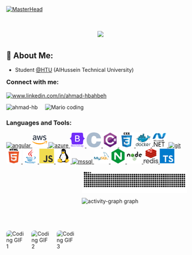 [![MasterHead](https://user-images.githubusercontent.com/97012708/233769558-710dd1c2-75c1-4e35-bf96-7d125a4c25b2.gif)](https://user-images.githubusercontent.com)
<!--[![MasterHead](http://ivis.net/newwebsite/esurvillence/wp-content/uploads/2019/04/footer.gif)](http://ivis.net)-->
<!--<h1 style="font:sans-serif;" >Hi 👋, I'm Ahmad</h1>
<h3>💻Rising Backend developer</h3> -->
<h1 align="center" > <img src="https://readme-typing-svg.herokuapp.com?font=Fira+Code&size=32&pause=1000&color=66F859&center=true&vCenter=true&width=435&lines=I'm+A7m@d;Backend-Engineer;I'm+A7m@d;Backend-Engineer;I'm+A7m@d;Backend-Engineer;I'm+A7m@d;Backend-Engineer"></h1>
<!-- <h3 align="center">
    <a href="https://linkedin.com/in/www.linkedin.com/in/ahmad-hbahbeh" target="_blank">
    <img alt="LinkedIn" src="https://img.shields.io/badge/linkedin-%230077B5.svg?&style=for-the-badge&logo=linkedin&logoColor=white">
    </a>
</h3> -->
<h2>💫 About Me:</h2>
<ul>
    <!--<li>I'm currently working <a href="https://www.b12app.com">@B12</a> </li>-->
    <li>Student <a href="https://www.htu.edu.jo/#/">@HTU</a> (AlHussein Technical University)</li>
</ul>


<!--<img align="right" alt="Mario coding" width="400" src="https://preview.redd.it/bpxxqqvps4h91.gif?width=640&crop=smart&auto=webp&s=e29a6c5b5996e595d29e52030ed4e9abe618e3bd">
<p align="left"> <img src="https://komarev.com/ghpvc/?username=ahmad-hb&label=Profile%20views&color=0e75b6&style=flat" alt="ahmad-hb" /> </p>-->

<h3 align="left" style="margin-top: 10px !important;">Connect with me:</h3>
<p align="left">
<a href="https://www.linkedin.com/in/ahmad-hbahbeh/" target="blank"><img align="center" src="https://raw.githubusercontent.com/rahuldkjain/github-profile-readme-generator/master/src/images/icons/Social/linked-in-alt.svg" alt="www.linkedin.com/in/ahmad-hbahbeh" height="30" width="40" /></a>
</p>
<img align="lift" src="https://komarev.com/ghpvc/?username=ahmad-hb&label=Profile%20views&color=0e75b6&style=flat" alt="ahmad-hb" />
<img align="right" alt="Mario coding" width="400" src="https://preview.redd.it/bpxxqqvps4h91.gif?width=640&crop=smart&auto=webp&s=e29a6c5b5996e595d29e52030ed4e9abe618e3bd">
<!--<div style="display: flex; flex-direction: column; gap: 20px; align-items: flex-start;">
    <!--<img src="https://quotes-github-readme.vercel.app/api?type=horizontal&theme=dracula">-->
    <!-- This is your GIF above the "Mario coding" image -->
<!--     <img align="right" src="https://media.giphy.com/media/v1.Y2lkPTc5MGI3NjExcjRlY3kwYnQwczZmOTBqa3poN29jdHU4cmUybGU3ZnltejZrb3FmYyZlcD12MV9naWZzX3NlYXJjaCZjdD1n/2A3DG83yvN8uaBiaNR/giphy.gif" style="width: 15%; height: 15%;" /> -->
    <!-- Mario coding image -->
    <!-- Profile Views image -->
<!--     <p align="right"> 
         <img align="right" src="https://komarev.com/ghpvc/?username=ahmad-hb&label=Profile%20views&color=0e75b6&style=flat" alt="ahmad-hb" />
    </p>
</div>-->
<h3 align="left">Languages and Tools:</h3>
<p align="left"> <a href="https://angular.io" target="_blank" rel="noreferrer"> <img src="https://angular.io/assets/images/logos/angular/angular.svg" alt="angular" width="40" height="40"/> </a> <a href="https://aws.amazon.com" target="_blank" rel="noreferrer"> <img src="https://raw.githubusercontent.com/devicons/devicon/master/icons/amazonwebservices/amazonwebservices-original-wordmark.svg" alt="aws" width="40" height="40"/> </a> <a href="https://azure.microsoft.com/en-in/" target="_blank" rel="noreferrer"> <img src="https://www.vectorlogo.zone/logos/microsoft_azure/microsoft_azure-icon.svg" alt="azure" width="40" height="40"/> </a> <a href="https://getbootstrap.com" target="_blank" rel="noreferrer"> <img src="https://raw.githubusercontent.com/devicons/devicon/master/icons/bootstrap/bootstrap-plain-wordmark.svg" alt="bootstrap" width="40" height="40"/> </a> <a href="https://www.cprogramming.com/" target="_blank" rel="noreferrer"> <img src="https://raw.githubusercontent.com/devicons/devicon/master/icons/c/c-original.svg" alt="c" width="40" height="40"/> </a> <a href="https://www.w3schools.com/cpp/" target="_blank" rel="noreferrer"> <img src="https://raw.githubusercontent.com/devicons/devicon/master/icons/csharp/csharp-original.svg" alt="csharp" width="40" height="40"/> </a> <a href="https://www.w3schools.com/css/" target="_blank" rel="noreferrer"> <img src="https://raw.githubusercontent.com/devicons/devicon/master/icons/css3/css3-original-wordmark.svg" alt="css3" width="40" height="40"/> </a> <a href="https://www.docker.com/" target="_blank" rel="noreferrer"> <img src="https://raw.githubusercontent.com/devicons/devicon/master/icons/docker/docker-original-wordmark.svg" alt="docker" width="40" height="40"/> </a> <a href="https://dotnet.microsoft.com/" target="_blank" rel="noreferrer"> <img src="https://raw.githubusercontent.com/devicons/devicon/master/icons/dot-net/dot-net-original-wordmark.svg" alt="dotnet" width="40" height="40"/> </a> <a href="https://git-scm.com/" target="_blank" rel="noreferrer"> <img src="https://www.vectorlogo.zone/logos/git-scm/git-scm-icon.svg" alt="git" width="40" height="40"/> </a> <a href="https://www.w3.org/html/" target="_blank" rel="noreferrer"> <img src="https://raw.githubusercontent.com/devicons/devicon/master/icons/html5/html5-original-wordmark.svg" alt="html5" width="40" height="40"/> </a> <a href="https://www.java.com" target="_blank" rel="noreferrer"> <img src="https://raw.githubusercontent.com/devicons/devicon/master/icons/java/java-original.svg" alt="java" width="40" height="40"/> </a> <a href="https://developer.mozilla.org/en-US/docs/Web/JavaScript" target="_blank" rel="noreferrer"> <img src="https://raw.githubusercontent.com/devicons/devicon/master/icons/javascript/javascript-original.svg" alt="javascript" width="40" height="40"/> </a> <a href="https://www.linux.org/" target="_blank" rel="noreferrer"> <img src="https://raw.githubusercontent.com/devicons/devicon/master/icons/linux/linux-original.svg" alt="linux" width="40" height="40"/> </a> <a href="https://www.microsoft.com/en-us/sql-server" target="_blank" rel="noreferrer"> <img src="https://www.svgrepo.com/show/303229/microsoft-sql-server-logo.svg" alt="mssql" width="40" height="40"/> </a> <a href="https://www.mysql.com/" target="_blank" rel="noreferrer"> <img src="https://raw.githubusercontent.com/devicons/devicon/master/icons/mysql/mysql-original-wordmark.svg" alt="mysql" width="40" height="40"/> </a> <a href="https://www.nginx.com" target="_blank" rel="noreferrer"> <img src="https://raw.githubusercontent.com/devicons/devicon/master/icons/nginx/nginx-original.svg" alt="nginx" width="40" height="40"/> </a> <a href="https://nodejs.org" target="_blank" rel="noreferrer"> <img src="https://raw.githubusercontent.com/devicons/devicon/master/icons/nodejs/nodejs-original-wordmark.svg" alt="nodejs" width="40" height="40"/> </a> <a href="https://redis.io" target="_blank" rel="noreferrer"> <img src="https://raw.githubusercontent.com/devicons/devicon/master/icons/redis/redis-original-wordmark.svg" alt="redis" width="40" height="40"/> </a> <a href="https://www.typescriptlang.org/" target="_blank" rel="noreferrer"> <img src="https://raw.githubusercontent.com/devicons/devicon/master/icons/typescript/typescript-original.svg" alt="typescript" width="40" height="40"/> </a> </p>

<p>
<div style="display: flex; justify-content: flex-end; align-items: center; gap: 20px; padding-right: 20px;">
     <img src="https://user-images.githubusercontent.com/74038190/212257468-1e9a91f1-b626-4baa-b15d-5c385dfa7ed2.gif" alt="Coding GIF 1" style="width: 100px; border-radius: 8px;" />
    <img src="https://user-images.githubusercontent.com/74038190/212281780-0afd9616-8310-46e9-a898-c4f5269f1387.gif" alt="Coding GIF 2" style="width: 100px; border-radius: 8px;" />
    <img src="https://user-images.githubusercontent.com/74038190/212281775-b468df30-4edc-4bf8-a4ee-f52e1aaddc86.gif" alt="Coding GIF 3" style="width: 100px; border-radius: 8px;" /> 
    <div style="display: flex; flex-direction: column; gap: 10px;">
<!--         <img src="https://github-readme-stats.vercel.app/api?username=ahmad-hb&theme=dracula&hide_border=false&include_all_commits=true&count_private=true"> -->
        <!-- <img src="https://github-readme-streak-stats.herokuapp.com/?user=ahmad-hb&theme=dracula&hide_border=false">
        <img src="https://github-contributor-stats.vercel.app/api?username=ahmad-hb&limit=5&theme=dracula&combine_all_yearly_contributions=true" style="max-width: 100%; width: 450px !important;"> -->
          <picture>
            <source media="(prefers-color-scheme: dark)" srcset="https://raw.githubusercontent.com/ahmad-hb/ahmad-hb/output/github-snake-dark.svg" />
            <source media="(prefers-color-scheme: light)" srcset="https://raw.githubusercontent.com/ahmad-hb/ahmad-hb/output/github-snake.svg" />
            <img alt="github-snake" src="https://raw.githubusercontent.com/ahmad-hb/ahmad-hb/output/github-snake.svg" />
        </picture>
        <img src="https://github-readme-activity-graph.vercel.app/graph?username=ahmad-hb&radius=16&theme=dracula&area=true&order=5" height="300" alt="activity-graph graph"  />
    </div>
</div>
</p>
